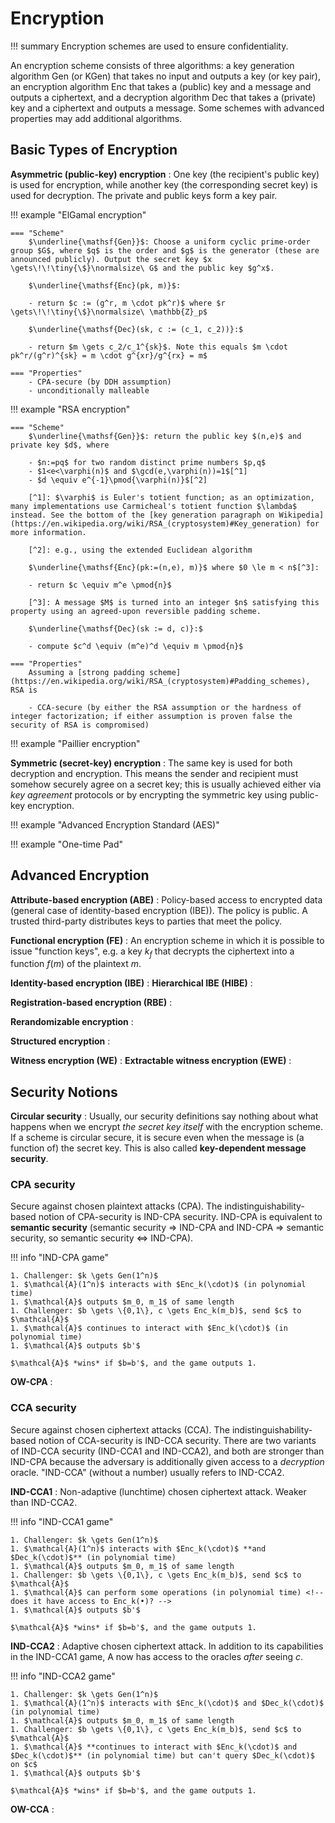# Encryption

!!! summary
    Encryption schemes are used to ensure confidentiality.

An encryption scheme consists of three algorithms: a key generation algorithm $\mathsf{Gen}$ (or $\mathsf{KGen}$) that takes no input and outputs a key (or key pair), an encryption algorithm $\mathsf{Enc}$ that takes a (public) key and a message and outputs a ciphertext, and a decryption algorithm $\mathsf{Dec}$ that takes a (private) key and a ciphertext and outputs a message. Some schemes with advanced properties may add additional algorithms.

## Basic Types of Encryption

**Asymmetric (public-key) encryption**
: One key (the recipient's public key) is used for encryption, while another key (the corresponding secret key) is used for decryption. The private and public keys form a key pair.  

!!! example "ElGamal encryption"

    === "Scheme"
        $\underline{\mathsf{Gen}}$: Choose a uniform cyclic prime-order group $G$, where $q$ is the order and $g$ is the generator (these are announced publicly). Output the secret key $x \gets\!\!\tiny{\$}\normalsize\ G$ and the public key $g^x$.

        $\underline{\mathsf{Enc}(pk, m)}$:

        - return $c := (g^r, m \cdot pk^r)$ where $r \gets\!\!\tiny{\$}\normalsize\ \mathbb{Z}_p$

        $\underline{\mathsf{Dec}(sk, c := (c_1, c_2))}:$

        - return $m \gets c_2/c_1^{sk}$. Note this equals $m \cdot pk^r/(g^r)^{sk} = m \cdot g^{xr}/g^{rx} = m$

    === "Properties"
        - CPA-secure (by DDH assumption)
        - unconditionally malleable

!!! example "RSA encryption"

    === "Scheme"
        $\underline{\mathsf{Gen}}$: return the public key $(n,e)$ and private key $d$, where

        - $n:=pq$ for two random distinct prime numbers $p,q$
        - $1<e<\varphi(n)$ and $\gcd(e,\varphi(n))=1$[^1]
        - $d \equiv e^{-1}\pmod{\varphi(n)}$[^2]

        [^1]: $\varphi$ is Euler's totient function; as an optimization, many implementations use Carmicheal's totient function $\lambda$ instead. See the bottom of the [key generation paragraph on Wikipedia](https://en.wikipedia.org/wiki/RSA_(cryptosystem)#Key_generation) for more information.

        [^2]: e.g., using the extended Euclidean algorithm

        $\underline{\mathsf{Enc}(pk:=(n,e), m)}$ where $0 \le m < n$[^3]:  

        - return $c \equiv m^e \pmod{n}$

        [^3]: A message $M$ is turned into an integer $n$ satisfying this property using an agreed-upon reversible padding scheme.

        $\underline{\mathsf{Dec}(sk := d, c)}:$  

        - compute $c^d \equiv (m^e)^d \equiv m \pmod{n}$

    === "Properties"
        Assuming a [strong padding scheme](https://en.wikipedia.org/wiki/RSA_(cryptosystem)#Padding_schemes), RSA is

        - CCA-secure (by either the RSA assumption or the hardness of integer factorization; if either assumption is proven false the security of RSA is compromised)

!!! example "Paillier encryption"

**Symmetric (secret-key) encryption**
: The same key is used for both decryption and encryption. This means the sender and recipient must somehow securely agree on a secret key; this is usually achieved either via _key agreement_ protocols or by encrypting the symmetric key using public-key encryption.  

!!! example "Advanced Encryption Standard (AES)"

!!! example "One-time Pad"

## Advanced Encryption

**Attribute-based encryption (ABE)**
: Policy-based access to encrypted data (general case of identity-based encryption (IBE)). The policy is public. A trusted third-party distributes keys to parties that meet the policy.

**Functional encryption (FE)**
: An encryption scheme in which it is possible to issue "function keys", e.g. a key $k_f$ that decrypts the ciphertext into a function $f(m)$ of the plaintext $m$.

**Identity-based encryption (IBE)**
: 
**Hierarchical IBE (HIBE)**
: 

**Registration-based encryption (RBE)**
:

**Rerandomizable encryption**
:  

**Structured encryption**
:  

**Witness encryption (WE)**
: 
**Extractable witness encryption (EWE)**
:

## Security Notions

**Circular security**
: Usually, our security definitions say nothing about what happens when we encrypt _the secret key itself_ with the encryption scheme. If a scheme is circular secure, it is secure even when the message is (a function of) the secret key. This is also called **key-dependent message security**.

### CPA security
Secure against chosen plaintext attacks (CPA). The indistinguishability-based notion of CPA-security is IND-CPA security. IND-CPA is equivalent to **semantic security** (semantic security &rArr; IND-CPA and IND-CPA &rArr; semantic security, so semantic security &iff; IND-CPA).

!!! info "IND-CPA game"

    1. Challenger: $k \gets Gen(1^n)$
    1. $\mathcal{A}(1^n)$ interacts with $Enc_k(\cdot)$ (in polynomial time)
    1. $\mathcal{A}$ outputs $m_0, m_1$ of same length
    1. Challenger: $b \gets \{0,1\}, c \gets Enc_k(m_b)$, send $c$ to $\mathcal{A}$
    1. $\mathcal{A}$ continues to interact with $Enc_k(\cdot)$ (in polynomial time)
    1. $\mathcal{A}$ outputs $b'$

    $\mathcal{A}$ *wins* if $b=b'$, and the game outputs 1.  

**OW-CPA**
: 

### CCA security
Secure against chosen ciphertext attacks (CCA). The indistinguishability-based notion of CCA-security is IND-CCA security. There are two variants of IND-CCA security (IND-CCA1 and IND-CCA2), and both are stronger than IND-CPA because the adversary is additionally given access to a _decryption_ oracle. "IND-CCA" (without a number) usually refers to IND-CCA2.

**IND-CCA1**
: Non-adaptive (lunchtime) chosen ciphertext attack. Weaker than IND-CCA2. 

!!! info "IND-CCA1 game"

    1. Challenger: $k \gets Gen(1^n)$
    1. $\mathcal{A}(1^n)$ interacts with $Enc_k(\cdot)$ **and $Dec_k(\cdot)$** (in polynomial time)
    1. $\mathcal{A}$ outputs $m_0, m_1$ of same length
    1. Challenger: $b \gets \{0,1\}, c \gets Enc_k(m_b)$, send $c$ to $\mathcal{A}$
    1. $\mathcal{A}$ can perform some operations (in polynomial time) <!-- does it have access to Enc_k(•)? -->
    1. $\mathcal{A}$ outputs $b'$

    $\mathcal{A}$ *wins* if $b=b'$, and the game outputs 1.

**IND-CCA2**
: Adaptive chosen ciphertext attack. In addition to its capabilities in the IND-CCA1 game, A now has access to the oracles _after_ seeing $c$.

!!! info "IND-CCA2 game"

    1. Challenger: $k \gets Gen(1^n)$
    1. $\mathcal{A}(1^n)$ interacts with $Enc_k(\cdot)$ and $Dec_k(\cdot)$ (in polynomial time)
    1. $\mathcal{A}$ outputs $m_0, m_1$ of same length
    1. Challenger: $b \gets \{0,1\}, c \gets Enc_k(m_b)$, send $c$ to $\mathcal{A}$
    1. $\mathcal{A}$ **continues to interact with $Enc_k(\cdot)$ and $Dec_k(\cdot)$** (in polynomial time) but can't query $Dec_k(\cdot)$ on $c$
    1. $\mathcal{A}$ outputs $b'$

    $\mathcal{A}$ *wins* if $b=b'$, and the game outputs 1.

**OW-CCA**
: 